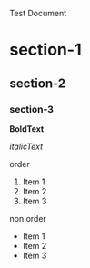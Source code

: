   Test Document 
 # section-1 
 
 ## section-2
 ### section-3 
**BoldText** 

_italicText_

order 
 1. Item 1
  2. Item 2
  3. Item 3

     
  non order
 - Item 1
 -  Item 2
  - Item 3 
    

 
